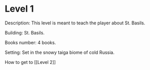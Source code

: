 # Level 1

Description: This level is meant to teach the player about St. Basils.

Building: St. Basils.

Books number: 4 books.

Setting: Set in the snowy taiga biome of cold Russia.

How to get to [[Level 2]]